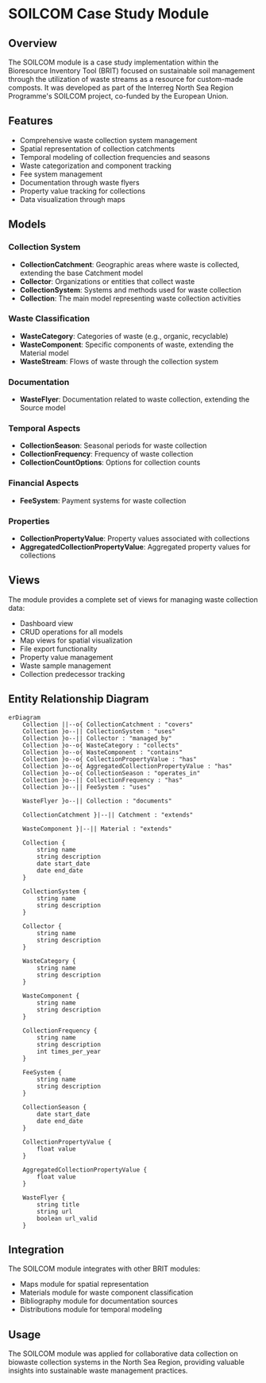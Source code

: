 # SOILCOM Case Study Module

## Overview
The SOILCOM module is a case study implementation within the Bioresource Inventory Tool (BRIT) focused on sustainable soil management through the utilization of waste streams as a resource for custom-made composts. It was developed as part of the Interreg North Sea Region Programme's SOILCOM project, co-funded by the European Union.

## Features
- Comprehensive waste collection system management
- Spatial representation of collection catchments
- Temporal modeling of collection frequencies and seasons
- Waste categorization and component tracking
- Fee system management
- Documentation through waste flyers
- Property value tracking for collections
- Data visualization through maps

## Models

### Collection System
- **CollectionCatchment**: Geographic areas where waste is collected, extending the base Catchment model
- **Collector**: Organizations or entities that collect waste
- **CollectionSystem**: Systems and methods used for waste collection
- **Collection**: The main model representing waste collection activities

### Waste Classification
- **WasteCategory**: Categories of waste (e.g., organic, recyclable)
- **WasteComponent**: Specific components of waste, extending the Material model
- **WasteStream**: Flows of waste through the collection system

### Documentation
- **WasteFlyer**: Documentation related to waste collection, extending the Source model

### Temporal Aspects
- **CollectionSeason**: Seasonal periods for waste collection
- **CollectionFrequency**: Frequency of waste collection
- **CollectionCountOptions**: Options for collection counts

### Financial Aspects
- **FeeSystem**: Payment systems for waste collection

### Properties
- **CollectionPropertyValue**: Property values associated with collections
- **AggregatedCollectionPropertyValue**: Aggregated property values for collections

## Views
The module provides a complete set of views for managing waste collection data:
- Dashboard view
- CRUD operations for all models
- Map views for spatial visualization
- File export functionality
- Property value management
- Waste sample management
- Collection predecessor tracking

## Entity Relationship Diagram

```mermaid
erDiagram
    Collection ||--o{ CollectionCatchment : "covers"
    Collection }o--|| CollectionSystem : "uses"
    Collection }o--|| Collector : "managed_by"
    Collection }o--o{ WasteCategory : "collects"
    Collection }o--o{ WasteComponent : "contains"
    Collection }o--o{ CollectionPropertyValue : "has"
    Collection }o--o{ AggregatedCollectionPropertyValue : "has"
    Collection }o--o{ CollectionSeason : "operates_in"
    Collection }o--|| CollectionFrequency : "has"
    Collection }o--|| FeeSystem : "uses"

    WasteFlyer }o--|| Collection : "documents"

    CollectionCatchment }|--|| Catchment : "extends"

    WasteComponent }|--|| Material : "extends"

    Collection {
        string name
        string description
        date start_date
        date end_date
    }

    CollectionSystem {
        string name
        string description
    }

    Collector {
        string name
        string description
    }

    WasteCategory {
        string name
        string description
    }

    WasteComponent {
        string name
        string description
    }

    CollectionFrequency {
        string name
        string description
        int times_per_year
    }

    FeeSystem {
        string name
        string description
    }

    CollectionSeason {
        date start_date
        date end_date
    }

    CollectionPropertyValue {
        float value
    }

    AggregatedCollectionPropertyValue {
        float value
    }

    WasteFlyer {
        string title
        string url
        boolean url_valid
    }
```

## Integration
The SOILCOM module integrates with other BRIT modules:
- Maps module for spatial representation
- Materials module for waste component classification
- Bibliography module for documentation sources
- Distributions module for temporal modeling

## Usage
The SOILCOM module was applied for collaborative data collection on biowaste collection systems in the North Sea Region, providing valuable insights into sustainable waste management practices.
